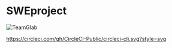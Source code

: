 # SWEproject
![![TeamGlab](https://circleci.com/gh/TeamGlab/SWEproject.svg?style=svg)](https://app.circleci.com/pipelines/github/TeamGlab/SWEproject)

https://circleci.com/gh/CircleCI-Public/circleci-cli.svg?style=svg
